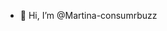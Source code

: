 - 👋 Hi, I’m @Martina-consumrbuzz

<!---
Martina-consumrbuzz/Martina-consumrbuzz is a ✨ special ✨ repository because its `README.md` (this file) appears on your GitHub profile.
You can click the Preview link to take a look at your changes.
--->
